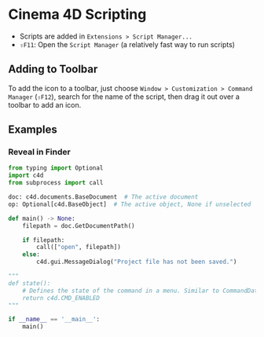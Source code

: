 # Cinema 4D Scripting

- Scripts are added in `Extensions > Script Manager...`
- `⇧F11`: Open the `Script Manager` (a relatively fast way to run scripts)

## Adding to Toolbar

To add the icon to a toolbar, just choose `Window > Customization > Command Manager` (`⇧F12`), search for the name of the script, then drag it out over a toolbar to add an icon.

## Examples

### Reveal in Finder

``` python
from typing import Optional
import c4d
from subprocess import call

doc: c4d.documents.BaseDocument  # The active document
op: Optional[c4d.BaseObject]  # The active object, None if unselected

def main() -> None:
    filepath = doc.GetDocumentPath()

    if filepath:
        call(["open", filepath])
    else:
        c4d.gui.MessageDialog("Project file has not been saved.")

"""
def state():
    # Defines the state of the command in a menu. Similar to CommandData.GetState.
    return c4d.CMD_ENABLED
"""

if __name__ == '__main__':
    main()
```
